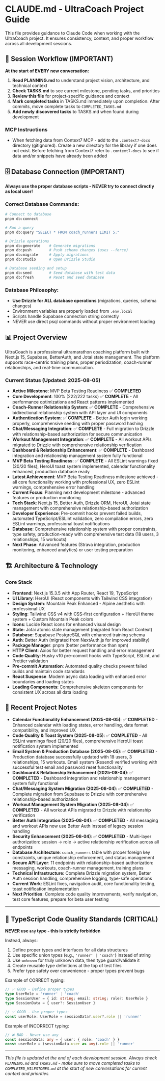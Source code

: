 # CLAUDE.md - UltraCoach Project Guide

This file provides guidance to Claude Code when working with the UltraCoach project. It ensures consistency, context, and proper workflow across all development sessions.

## 🔄 Session Workflow (IMPORTANT)

**At the start of EVERY new conversation:**

1. **Read PLANNING.md** to understand project vision, architecture, and technical context
2. **Check TASKS.md** to see current milestone, pending tasks, and priorities
3. **Review this file** for project-specific guidance and context
4. **Mark completed tasks** in TASKS.md immediately upon completion. After commits, move complete tasks to `COMPLETED_TASKS.md`
5. **Add newly discovered tasks** to TASKS.md when found during development

### MCP Instructions

- When fetching data from Context7 MCP - add to the `.context7-docs` directory (gitignored). Create a new directory for the library if one does not exist. Before fetching from Context7 refer to `.context7-docs` to see if data and/or snippets have already been added

## 🗄️ Database Connection (IMPORTANT)

**Always use the proper database scripts - NEVER try to connect directly as local user!**

### Correct Database Commands:

```bash
# Connect to database
pnpm db:connect

# Run a query
pnpm db:query "SELECT * FROM coach_runners LIMIT 5;"

# Drizzle operations
pnpm db:generate    # Generate migrations
pnpm db:push        # Push schema changes (uses --force)
pnpm db:migrate     # Apply migrations
pnpm db:studio      # Open Drizzle Studio

# Database seeding and setup
pnpm db:seed        # Seed database with test data
pnpm db:fresh       # Reset and seed database
```

### Database Philosophy:

- **Use Drizzle for ALL database operations** (migrations, queries, schema changes)
- Environment variables are properly loaded from `.env.local`
- Scripts handle Supabase connection string correctly
- NEVER use direct psql commands without proper environment loading

## 📊 Project Overview

UltraCoach is a professional ultramarathon coaching platform built with Next.js 15, Supabase, BetterAuth, and Jotai state management. The platform supports race-centric training plans, proper periodization, coach-runner relationships, and real-time communication.

### Current Status (Updated: 2025-08-05)

- **Active Milestone**: MVP Beta Testing Readiness ✅ **COMPLETED**
- **Core Development**: 100% (222/222 tasks) ✅ **COMPLETE** - All performance optimizations and React patterns implemented
- **Coach-Runner Relationship System**: ✅ **COMPLETE** - Comprehensive bidirectional relationship system with API layer and UI components
- **Authentication System**: ✅ **COMPLETE** - Better Auth login working properly, comprehensive seeding with proper password hashing
- **Chat/Messaging Integration**: ✅ **COMPLETE** - Full migration to Drizzle with relationship-based authorization for secure communication
- **Workout Management Integration**: ✅ **COMPLETE** - All workout APIs migrated to Drizzle with comprehensive relationship verification
- **Dashboard & Relationship Enhancement**: ✅ **COMPLETE** - Dashboard integration and relationship management system fully functional
- **MVP Beta Testing Readiness**: ✅ **COMPLETE** - All ESLint warnings fixed (20/20 files), HeroUI toast system implemented, calendar functionality enhanced, production database ready
- **Latest Achievement**: MVP Beta Testing Readiness milestone achieved - all core functionality working with professional UX, zero ESLint warnings, comprehensive error handling
- **Current Focus**: Planning next development milestone - advanced features or production monitoring
- **Tech Stack**: Next.js 15, Better Auth, Drizzle ORM, HeroUI, Jotai state management with comprehensive relationship-based authorization
- **Developer Experience**: Pre-commit hooks prevent failed builds, automated TypeScript/ESLint validation, zero compilation errors, zero ESLint warnings, professional toast notifications
- **Database**: Comprehensive relationship system with proper constraints, type safety, production-ready with comprehensive test data (18 users, 3 relationships, 15 workouts)
- **Next Phase**: Advanced features (Strava integration, production monitoring, enhanced analytics) or user testing preparation

## 🏗️ Architecture & Technology

### Core Stack

- **Frontend**: Next.js 15.3.5 with App Router, React 19, TypeScript
- **UI Library**: HeroUI (React components with Tailwind CSS integration)
- **Design System**: Mountain Peak Enhanced - Alpine aesthetic with professional UX
- **Styling**: Tailwind CSS v4 with CSS-first configuration + HeroUI theme system + Custom Mountain Peak colors
- **Icons**: Lucide React icons for enhanced visual design
- **State**: Jotai atomic state management (migrated from React Context)
- **Database**: Supabase PostgreSQL with enhanced training schema
- **Auth**: Better Auth (migrated from NextAuth.js for improved stability)
- **Package Manager**: pnpm (better performance than npm)
- **HTTP Client**: Axios for better request handling and error management
- **Code Quality**: Husky v10 pre-commit hooks with TypeScript, ESLint, and Prettier validation
- **Pre-commit Automation**: Automated quality checks prevent failed builds and maintain code standards
- **React Suspense**: Modern async data loading with enhanced error boundaries and loading states
- **Loading Components**: Comprehensive skeleton components for consistent UX across all data loading

## 📝 Recent Project Notes

- **Calendar Functionality Enhancement (2025-08-05)**: ✅ **COMPLETED** - Enhanced calendar with loading states, error handling, date format compatibility, and improved UX
- **Code Quality & Toast System (2025-08-05)**: ✅ **COMPLETED** - All ESLint warnings fixed (20/20 files), comprehensive HeroUI toast notification system implemented
- **Email System & Production Database (2025-08-05)**: ✅ **COMPLETED** - Production database successfully updated with 18 users, 3 relationships, 15 workouts. Email system (Resend) verified working with successful test email and password reset functionality
- **Dashboard & Relationship Enhancement (2025-08-04)**: ✅ **COMPLETED** - Dashboard integration and relationship management system fully functional
- **Chat/Messaging System Migration (2025-08-04)**: ✅ **COMPLETED** - Complete migration from Supabase to Drizzle with comprehensive relationship-based authorization
- **Workout Management System Migration (2025-08-04)**: ✅ **COMPLETED** - All workout APIs migrated to Drizzle with relationship verification
- **Better Auth Integration (2025-08-04)**: ✅ **COMPLETED** - All messaging and workout APIs now use Better Auth instead of legacy session handling
- **Security Enhancement (2025-08-04)**: ✅ **COMPLETED** - Multi-layer authorization: session → role → active relationship verification across all endpoints
- **Database Architecture**: `coach_runners` table with proper foreign key constraints, unique relationship enforcement, and status management
- **Secure API Layer**: 11 endpoints with relationship-based authorization: messaging, workouts, coach-runner management, training plans
- **Technical Infrastructure**: Complete Drizzle migration system, Better Auth session handling, comprehensive logging, type-safe operations
- **Current Work**: ESLint fixes, navigation audit, core functionality testing, toast notification implementation
- **Next Priorities**: Complete code quality improvements, verify navigation, test core features, prepare for beta user testing

---

## 🚨 TypeScript Code Quality Standards (CRITICAL)

**NEVER use `any` type - this is strictly forbidden**

Instead, always:

1. Define proper types and interfaces for all data structures
2. Use specific union types (e.g., `'runner' | 'coach'`) instead of string
3. Use `unknown` for truly unknown data, then type guard/validate it
4. Create reusable type definitions at the top of test files
5. Prefer type safety over convenience - proper types prevent bugs

Example of CORRECT typing:

```typescript
// ✅ GOOD - Define proper types
type UserRole = 'runner' | 'coach'
type SessionUser = { id: string; email: string; role?: UserRole }
type SessionData = { user?: SessionUser }

// ✅ GOOD - Use proper types
const userRole: UserRole = sessionData?.user?.role || 'runner'
```

Example of INCORRECT typing:

```typescript
// ❌ BAD - Never use any
const sessionData: any = { user: { role: 'coach' } }
const userRole = (sessionData.user as any).role || 'runner'
```

---

_This file is updated at the end of each development session. Always check `PLANNING.md` and `TASKS.md` - make sure to move completed tasks to `COMPLETED_MILESTONES.md` at the start of new conversations for current context and priorities._

